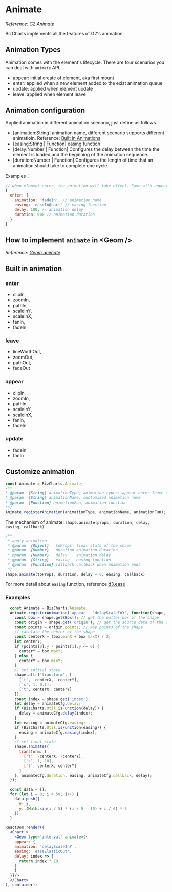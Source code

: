 # Animate
*Reference: [G2 Animate](https://antv.alipay.com/zh-cn/g2/3.x/api/animate.html)*

BizCharts implements all the features of G2's animation.

## Animation Types

Animation comes with the element's lifecycle. There are four scenarios you can deal with `animate` API.

* appear: initial create of element, aka first mount
* enter: applied when a new element added to the exist animation queue 
* update: applied when element update
* leave: applied when element leave

## Animation configuration

Applied animation in different animation scenario, just define as follows. 

* [animation:String] animation name, different scenario supports different animatioin. Reference: [Built in Animations](#animationType)
* [easing:String | Function]  easing function
* [delay:Number | Function]  Configures the delay between the time the element is loaded and the beginning of the animation sequence.
* [duration:Number | Function]  Configures the length of time that an animation should take to complete one cycle.

Examples：
```jsx
// when element enter, the animation will take effect. Same with appear, update, leave.
{
  enter: {
    animation: 'fadeIn', // animation name
    easing: 'easeInQuart' // easing function
    delay: 100, // animation delay
    duration: 600 // animation duration
  }
}
```

## How to implement `animate` in \<Geom />
*Reference: [Geom animate](../api/geom.md#animate)*

<span id="animationType"></span>

## Built in animation
### enter
- clipIn,
- zoomIn,
- pathIn,
- scaleInY,
- scaleInX,
- fanIn,
- fadeIn

### leave
- lineWidthOut,
- zoomOut,
- pathOut,
- fadeOut

### appear
- clipIn,
- zoomIn,
- pathIn,
- scaleInY,
- scaleInX,
- fanIn,
- fadeIn

### update
- fadeIn
- fanIn

<span id="customAnimate"></span>

## Customize animation
```js
const Animate = BizCharts.Animate;
/**
* @param  {String} animationType, animation types: appear enter leave update
* @param  {String} animationName, customized animation name
* @param  {Function} animationFun, animation function
**/
Animate.registerAnimation(animationType, animationName, animationFun);
```

The mechanism of animate: `shape.animate(props, duration, delay, easing, callback)`

```js
/**
 * apply animation
 * @param  {Object}   toProps  final state of the shape
 * @param  {Number}   duration animation duration 
 * @param  {Number}   delay    animation delay 
 * @param  {String}   easing   easing function 
 * @param  {Function} callback callback when animation ends 
 */
shape.animate(toProps, duration, delay = 0, easing, callback)
```
For more detail about `easing` function, reference [d3.ease](https://github.com/d3/d3-ease)

### Examples
```jsx
  const Animate = BizCharts.Animate;
  Animate.registerAnimation('appear', 'delayScaleInY', function(shape, animateCfg)     {
    const box = shape.getBBox(); // get the outter box of the shape
    const origin = shape.get('origin'); // get the source data of the shape 
    const points = origin.points; // key points of the shape 
    // caculate the center of the shape 
    const centerX = (box.minX + box.maxX) / 2;
    let centerY;
    if (points[0].y - points[1].y <= 0) {  
      centerY = box.maxY;
    } else {
      centerY = box.minY;
    }
    // set initial state 
    shape.attr('transform', [
      ['t', -centerX, -centerY],
      ['s', 1, 0.1],
      ['t', centerX, centerY]
    ]);
    const index = shape.get('index');
    let delay = animateCfg.delay;
    if (BizCharts.Util.isFunction(delay)) {
      delay = animateCfg.delay(index);
    }
    let easing = animateCfg.easing;
    if (BizCharts.Util.isFunction(easing)) {
      easing = animateCfg.easing(index);
    }
    // set final state
    shape.animate({
      transform: [
        ['t', -centerX, -centerY],
        ['s', 1, 10],
        ['t', centerX, centerY]
      ]
    }, animateCfg.duration, easing, animateCfg.callback, delay);
  });

  const data = [];
  for (let i = 0; i < 50; i++) {
    data.push({
      x: i,
      y: (Math.sin(i / 5) * (i / 5 - 10) + i / 6) * 5
    });
  }

ReactDom.render((
  <Chart >
    <Geom type='interval' animate={{
    appear: {
    animation: 'delayScaleInY',
    easing: 'easeElasticOut',
    delay: index => {
      return index * 10;
    }
    }
  }}/>
  </Chart>
), container);
```
